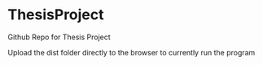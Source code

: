 # ThesisProject
 Github Repo for Thesis Project

Upload the dist folder directly to the browser to currently run the program
